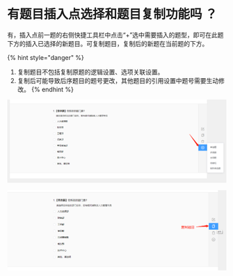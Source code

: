 # 有题目插入点选择和题目复制功能吗 ？

有，插入点前一题的右侧快捷工具栏中点击“+”选中需要插入的题型，即可在此题下方的插入已选择的新题目。可复制题目，复制后的新题在当前题的下方。

{% hint style="danger" %}
1. 复制题目不包括复制原题的逻辑设置、选项关联设置。
2. 复制后可能导致后序题目的题号更改，其他题目的引用设置中题号需要生动修改。
{% endhint %}

![&#x63D2;&#x5165;&#x9898;&#x76EE;](../.gitbook/assets/image%20%28217%29.png)

![&#x590D;&#x5236;&#x9898;&#x76EE;](../.gitbook/assets/image%20%28148%29.png)



